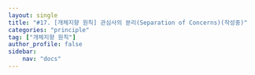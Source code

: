 ```yaml
---
layout: single
title: "#17. [개체지향 원칙] 관심사의 분리(Separation of Concerns)(작성중)"
categories: "principle"
tag: ["개체지향 원칙"]
author_profile: false
sidebar: 
    nav: "docs"
---
```


